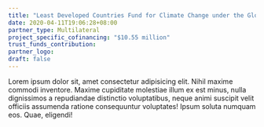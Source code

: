 ```yaml
---
title: "Least Developed Countries Fund for Climate Change under the Global Environment Facility"
date: 2020-04-11T19:06:28+08:00
partner_type: Multilateral
project_specific_cofinancing: "$10.55 million"
trust_funds_contribution:
partner_logo:
draft: false
---
```


Lorem ipsum dolor sit, amet consectetur adipisicing elit. Nihil maxime commodi inventore. Maxime cupiditate molestiae illum ex est minus, nulla dignissimos a repudiandae distinctio voluptatibus, neque animi suscipit velit officiis assumenda ratione consequuntur voluptates! Ipsum soluta numquam eos. Quae, eligendi!

